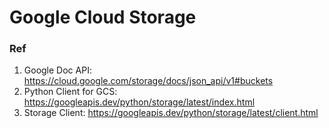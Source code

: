 # Google Cloud Storage

### Ref
1. Google Doc API: https://cloud.google.com/storage/docs/json_api/v1#buckets
2. Python Client for GCS: https://googleapis.dev/python/storage/latest/index.html
3. Storage Client: https://googleapis.dev/python/storage/latest/client.html

